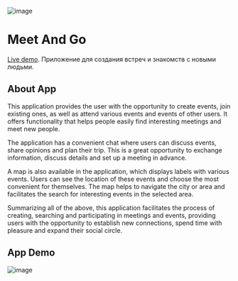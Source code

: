 ![image](https://github.com/jumpeebunee/meet-and-go-new/assets/105386597/79f520cf-92a0-4031-abef-f894db702392)
# Meet And Go
[Live demo](https://meet-and-go-new.netlify.app/home). Приложение для создания встреч и знакомств с новыми людьми.
## About App
This application provides the user with the opportunity to create events, join existing ones, as well as attend various events and events of other users. It offers functionality that helps people easily find interesting meetings and meet new people.

The application has a convenient chat where users can discuss events, share opinions and plan their trip. This is a great opportunity to exchange information, discuss details and set up a meeting in advance.

A map is also available in the application, which displays labels with various events. Users can see the location of these events and choose the most convenient for themselves. The map helps to navigate the city or area and facilitates the search for interesting events in the selected area.

Summarizing all of the above, this application facilitates the process of creating, searching and participating in meetings and events, providing users with the opportunity to establish new connections, spend time with pleasure and expand their social circle.
## App Demo
![image](https://github.com/jumpeebunee/meet-and-go-new/assets/105386597/a8494543-e7f4-44e6-97b8-c4a6c5ae1481)
